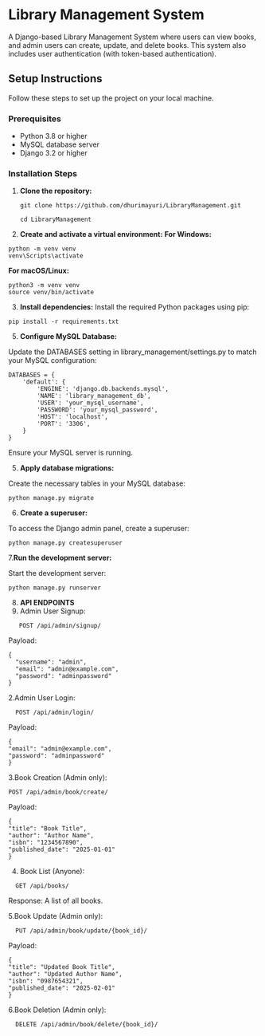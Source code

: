 # Library Management System

A Django-based Library Management System where users can view books, and admin users can create, update, and delete books. This system also includes user authentication (with token-based authentication).

## Setup Instructions

Follow these steps to set up the project on your local machine.

### Prerequisites

- Python 3.8 or higher
- MySQL database server
- Django 3.2 or higher

### Installation Steps

1. **Clone the repository:**
   ```
   git clone https://github.com/dhurimayuri/LibraryManagement.git
   ```
   ```
   cd LibraryManagement
    ```
   
3. **Create and activate a virtual environment:**
  **For Windows:**
  ``` 
  python -m venv venv
  venv\Scripts\activate
```

  **For macOS/Linux:**
  ```
  python3 -m venv venv
  source venv/bin/activate
```

3. **Install dependencies:**
Install the required Python packages using pip:
```
pip install -r requirements.txt
```
5. **Configure MySQL Database:**

Update the DATABASES setting in library_management/settings.py to match your MySQL configuration:
```
DATABASES = {
    'default': {
        'ENGINE': 'django.db.backends.mysql',
        'NAME': 'library_management_db',
        'USER': 'your_mysql_username',
        'PASSWORD': 'your_mysql_password',
        'HOST': 'localhost',
        'PORT': '3306',
    }
}
```
Ensure your MySQL server is running.

5. **Apply database migrations:**

Create the necessary tables in your MySQL database:
```
python manage.py migrate
```

6. **Create a superuser:**

To access the Django admin panel, create a superuser:
```
python manage.py createsuperuser
```
7.**Run the development server:**

Start the development server:
```
python manage.py runserver
```
8. **API ENDPOINTS**
  1. Admin User Signup:
```
   POST /api/admin/signup/
```
   Payload:
```
{
  "username": "admin",
  "email": "admin@example.com",
  "password": "adminpassword"
}
```
  2.Admin User Login:
```
  POST /api/admin/login/
```
  Payload:
  ```
  {
  "email": "admin@example.com",
  "password": "adminpassword"
}
```
  3.Book Creation (Admin only):
  ```
  POST /api/admin/book/create/
```
  Payload:
  ```
  {
  "title": "Book Title",
  "author": "Author Name",
  "isbn": "1234567890",
  "published_date": "2025-01-01"
  }
```
  4. Book List (Anyone):
```
  GET /api/books/
```
  Response: A list of all books.

  5.Book Update (Admin only):
```
  PUT /api/admin/book/update/{book_id}/
```
  Payload:
  ```
  {
  "title": "Updated Book Title",
  "author": "Updated Author Name",
  "isbn": "0987654321",
  "published_date": "2025-02-01"
  }
```
  6.Book Deletion (Admin only):
```
  DELETE /api/admin/book/delete/{book_id}/
```




